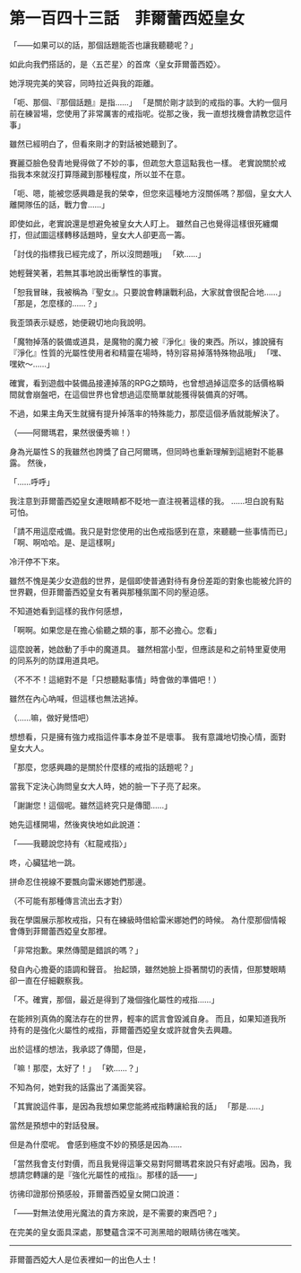 # 第一百四十三話　菲爾蕾西婭皇女

「――如果可以的話，那個話題能否也讓我聽聽呢？」

如此向我們搭話的，是〈五芒星〉的首席〈皇女菲爾蕾西婭〉。

她浮現完美的笑容，同時拉近與我的距離。

「呃、那個、『那個話題』是指……」
「是關於剛才談到的戒指的事。大約一個月前在練習場，您使用了非常厲害的戒指呢。從那之後，我一直想找機會請教您這件事」

雖然已經明白了，但看來剛才的對話被她聽到了。

賽麗亞臉色發青地覺得做了不妙的事，但疏忽大意這點我也一樣。
老實說關於戒指我本來就沒打算隱藏到那種程度，所以並不在意。

「呃、嗯，能被您感興趣是我的榮幸，但您來這種地方沒關係嗎？那個，皇女大人離開隊伍的話，戰力會……」

即使如此，老實說還是想避免被皇女大人盯上。
雖然自己也覺得這樣很死纏爛打，但試圖這樣轉移話題時，皇女大人卻更高一籌。

「討伐的指標我已經完成了，所以沒問題哦」
「欸……」

她輕聲笑著，若無其事地說出衝擊性的事實。

「恕我冒昧，我被稱為『聖女』。只要說會轉讓戰利品，大家就會很配合地……」
「那是，怎麼樣的……？」

我歪頭表示疑惑，她便親切地向我說明。

「魔物掉落的裝備或道具，是魔物的魔力被『淨化』後的東西。所以，據說擁有『淨化』性質的光屬性使用者和精靈在場時，特別容易掉落特殊物品哦」
「嘿、嘿欸～……」

確實，看到遊戲中裝備品接連掉落的RPG之類時，也曾想過掉這麼多的話價格瞬間就會崩盤吧，在這個世界也曾想過這麼簡單就能獲得裝備真的好嗎。

不過，如果主角天生就擁有提升掉落率的特殊能力，那麼這個矛盾就能解決了。

（――阿爾瑪君，果然很優秀嘛！）

身為光屬性Ｓ的我雖然也誇獎了自己阿爾瑪，但同時也重新理解到這絕對不能暴露。
然後，

「……呼呼」

我注意到菲爾蕾西婭皇女連眼睛都不眨地一直注視著這樣的我。
……坦白說有點可怕。

「請不用這麼戒備。我只是對您使用的出色戒指感到在意，來聽聽一些事情而已」
「啊、啊哈哈。是、是這樣啊」

冷汗停不下來。

雖然不愧是美少女遊戲的世界，是個即使普通對待有身份差距的對象也能被允許的世界觀，但菲爾蕾西婭皇女有著與那種氛圍不同的壓迫感。

不知道她看到這樣的我作何感想，

「啊啊。如果您是在擔心偷聽之類的事，那不必擔心。您看」

這麼說著，她啟動了手中的魔道具。
雖然相當小型，但應該是和之前特里夏使用的同系列的防諜用道具吧。

（不不不！這絕對不是「只想聽點事情」時會做的準備吧！）

雖然在內心吶喊，但這樣也無法逃掉。

（……嘛，做好覺悟吧）

想想看，只是擁有強力戒指這件事本身並不是壞事。
我有意識地切換心情，面對皇女大人。

「那麼，您感興趣的是關於什麼樣的戒指的話題呢？」

當我下定決心詢問皇女大人時，她的臉一下子亮了起來。

「謝謝您！這個呢。雖然這終究只是傳聞……」

她先這樣開場，然後爽快地如此說道：

「――我聽說您持有〈紅龍戒指〉」

咚，心臟猛地一跳。

拼命忍住視線不要飄向雷米娜她們那邊。

（不可能有那種傳言流出去才對）

我在學園展示那枚戒指，只有在練級時借給雷米娜她們的時候。
為什麼那個情報會傳到菲爾蕾西婭皇女那裡。

「非常抱歉。果然傳聞是錯誤的嗎？」

發自內心擔憂的語調和聲音。
抬起頭，雖然她臉上掛著關切的表情，但那雙眼睛卻一直在仔細觀察我。

「不。確實，那個，最近是得到了幾個強化屬性的戒指……」

在能辨別真偽的魔法存在的世界，輕率的謊言會毀滅自身。
而且，如果知道我所持有的是強化火屬性的戒指，菲爾蕾西婭皇女或許就會失去興趣。

出於這樣的想法，我承認了傳聞，但是，

「嘛！那麼，太好了！」
「欸……？」

不知為何，她對我的話露出了滿面笑容。

「其實說這件事，是因為我想如果您能將戒指轉讓給我的話」
「那是……」

當然是預想中的對話發展。

但是為什麼呢。
會感到極度不妙的預感是因為……

「當然我會支付對價，而且我覺得這筆交易對阿爾瑪君來說只有好處哦。因為，我想請您轉讓的是『強化光屬性的戒指』。那樣的話――」

彷彿印證那份預感般，菲爾蕾西婭皇女開口說道：

「――對無法使用光魔法的貴方來說，是不需要的東西吧？」

在完美的皇女面具深處，那雙蘊含深不可測黑暗的眼睛彷彿在嗤笑。

---

菲爾蕾西婭大人是位表裡如一的出色人士！